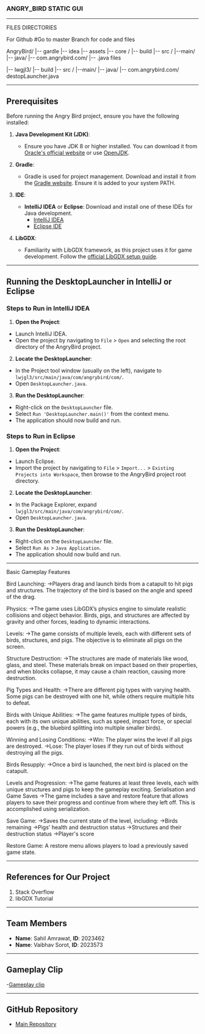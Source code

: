 
   ### ANGRY_BIRD STATIC GUI 

***********************************************************************************************************************************************************************************************************************
FILES DIRECTORIES

For Github 
#Go to master Branch for code and files


AngryBird/
|-- gardle
|-- idea
|-- assets
|-- core /
      |-- build
      |-- src /
            |--main/
                 |-- java/
                       |-- com.angrybird.com/
                                                  |-- .java files 

|-- lwgjl3/
	|-- build
        |-- src /
         	   |--main/
             		    |-- java/
                     		  |-- com.angrybird.com/
						destopLauncher.java



*********************************************************************************************************************************************************************************************************************
## Prerequisites

Before running the Angry Bird project, ensure you have the following installed:

1. **Java Development Kit (JDK)**:
   - Ensure you have JDK 8 or higher installed. You can download it from [Oracle's official website](https://www.oracle.com/java/technologies/javase-jdk11-downloads.html) or use [OpenJDK](https://openjdk.java.net/install/).

2. **Gradle**:
   - Gradle is used for project management. Download and install it from the [Gradle website](https://gradle.org/install/). Ensure it is added to your system PATH.

3. **IDE**:
   - **IntelliJ IDEA** or **Eclipse**: Download and install one of these IDEs for Java development.
     - [IntelliJ IDEA](https://www.jetbrains.com/idea/download/)
     - [Eclipse IDE](https://www.eclipse.org/downloads/)

4. **LibGDX**:
   - Familiarity with LibGDX framework, as this project uses it for game development. Follow the [official LibGDX setup guide](https://libgdx.com/wiki/start).

*********************************************************************************************************************************************************************************************************************


## Running the DesktopLauncher in IntelliJ or Eclipse

### Steps to Run in IntelliJ IDEA

1. **Open the Project**:
- Launch IntelliJ IDEA.
- Open the project by navigating to `File` > `Open` and selecting the root directory of the AngryBird project.

2. **Locate the DesktopLauncher**:
- In the Project tool window (usually on the left), navigate to `lwjgl3/src/main/java/com/angrybird/com/`.
- Open `DesktopLauncher.java`.

3. **Run the DesktopLauncher**:
- Right-click on the `DesktopLauncher` file.
- Select `Run 'DesktopLauncher.main()'` from the context menu.
- The application should now build and run.

### Steps to Run in Eclipse

1. **Open the Project**:
- Launch Eclipse.
- Import the project by navigating to `File` > `Import...` > `Existing Projects into Workspace`, then browse to the AngryBird project root directory.

2. **Locate the DesktopLauncher**:
- In the Package Explorer, expand `lwjgl3/src/main/java/com/angrybird/com/`.
- Open `DesktopLauncher.java`.

3. **Run the DesktopLauncher**:
- Right-click on the `DesktopLauncher` file.
- Select `Run As` > `Java Application`.
- The application should now build and run.

*********************************************************************************************************************************************************************************************************************

Basic Gameplay Features

Bird Launching:
->Players drag and launch birds from a catapult to hit pigs and structures. The trajectory of the bird is based on the angle and speed of the drag.

Physics:
->The game uses LibGDX’s physics engine to simulate realistic collisions and object behavior. Birds, pigs, and structures are affected by gravity and other forces, leading to dynamic interactions.

Levels:
->The game consists of multiple levels, each with different sets of birds, structures, and pigs. The objective is to eliminate all pigs on the screen.

Structure Destruction:
->The structures are made of materials like wood, glass, and steel. These materials break on impact based on their properties, and when blocks collapse, it may cause a chain reaction, causing more destruction.

Pig Types and Health:
->There are different pig types with varying health. Some pigs can be destroyed with one hit, while others require multiple hits to defeat.

Birds with Unique Abilities:
->The game features multiple types of birds, each with its own unique abilities, such as speed, impact force, or special powers (e.g., the bluebird splitting into multiple smaller birds).

Winning and Losing Conditions:
->Win: The player wins the level if all pigs are destroyed.
->Lose: The player loses if they run out of birds without destroying all the pigs.

Birds Resupply:
->Once a bird is launched, the next bird is placed on the catapult.

Levels and Progression:
->The game features at least three levels, each with unique structures and pigs to keep the gameplay exciting.
Serialisation and Game Saves
->The game includes a save and restore feature that allows players to save their progress and continue from where they left off. This is accomplished using serialization.

Save Game: 
->Saves the current state of the level, including:
->Birds remaining
->Pigs' health and destruction status
->Structures and their destruction status
->Player's score

Restore Game: A restore menu allows players to load a previously saved game state.
*********************************************************************************************************************************************************************************************************************

## References for Our Project

1. Stack Overflow
2. libGDX Tutorial

*********************************************************************************************************************************************************************************************************************
## Team Members

- **Name**: Sahil Amrawat, **ID**: 2023462
- **Name**: Vaibhav Sorot, **ID**: 2023573

****************************************************************************************************************************************************************************************************************
## Gameplay Clip
-[Gameplay clip](https://drive.google.com/file/d/1_G0b8fk-0CrZIM31wranFaSEWJQwCHNY/view?usp=drive_link)
****************************************************************************************************************************************************************************************************************
## GitHub Repository

- [Main Repository](https://github.com/Sahilamr/APproject-.git)


